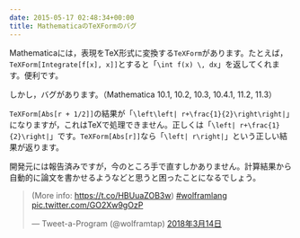 ```yaml
---
date: 2015-05-17 02:48:34+00:00
title: MathematicaのTeXFormのバグ
---
```


Mathematicaには，表現をTeX形式に変換する`TeXForm`があります。たとえば，`TeXForm[Integrate[f[x], x]]`とすると「`\int f(x) \, dx`」を返してくれます。便利です。

しかし，バグがあります。（Mathematica 10.1, 10.2, 10.3, 10.4.1, 11.2, 11.3）

`TeXForm[Abs[r + 1/2]]`の結果が「`\left\left| r+\frac{1}{2}\right\right|`」になりますが，これはTeXで処理できません。正しくは「`\left| r+\frac{1}{2}\right|`」です。`TeXForm[Abs[r]]`なら「`\left| r\right|`」という正しい結果が返ります。

開発元には報告済みですが，今のところ手で直すしかありません。計算結果から自動的に論文を書かせるようなどと思うと困ったことになるでしょう。

<blockquote class="twitter-tweet" data-conversation="none" data-lang="ja"><p lang="en" dir="ltr">(More info: <a href="https://t.co/HBUuaZOB3w">https://t.co/HBUuaZOB3w</a>) <a href="https://twitter.com/hashtag/wolframlang?src=hash&amp;ref_src=twsrc%5Etfw">#wolframlang</a> <a href="https://t.co/GO2Xw9gOzP">pic.twitter.com/GO2Xw9gOzP</a></p>&mdash; Tweet-a-Program (@wolframtap) <a href="https://twitter.com/wolframtap/status/973746694910304258?ref_src=twsrc%5Etfw">2018年3月14日</a></blockquote>
<script async src="https://platform.twitter.com/widgets.js" charset="utf-8"></script>
